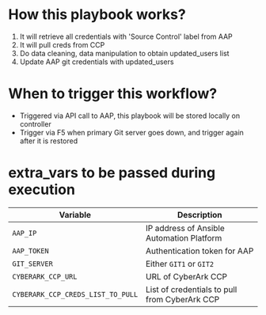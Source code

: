 # How this playbook works?
1. It will retrieve all credentials with 'Source Control' label from AAP
2. It will pull creds from CCP
3. Do data cleaning, data manipulation to obtain updated_users list
4. Update AAP git credentials with updated_users

# When to trigger this workflow?
- Triggered via API call to AAP, this playbook will be stored locally on controller
- Trigger via F5 when primary Git server goes down, and trigger again after it is restored
# extra_vars to be passed during execution


| Variable                          | Description                                                                  |
| --------------------------------- | -----------------------------------------------------------------------------|
| `AAP_IP`                          | IP address of Ansible Automation Platform                                    |
| `AAP_TOKEN`                       | Authentication token for AAP                                                 |
| `GIT_SERVER`                      | Either `GIT1` or `GIT2`                                                      |
| `CYBERARK_CCP_URL`                | URL of CyberArk CCP                                                          |
| `CYBERARK_CCP_CREDS_LIST_TO_PULL` | List of credentials to pull from CyberArk CCP                                |
